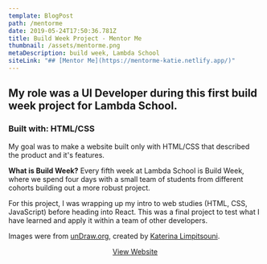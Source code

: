 ```yaml
---
template: BlogPost
path: /mentorme
date: 2019-05-24T17:50:36.781Z
title: Build Week Project - Mentor Me
thumbnail: /assets/mentorme.png
metaDescription: build week, Lambda School
siteLink: "## [Mentor Me](https://mentorme-katie.netlify.app/)"
---
```

## My role was a UI Developer during this first build week project for Lambda School.

### Built with: HTML/CSS

My goal was to make a website built only with HTML/CSS that described the product and it's features. 

**What is Build Week?** Every fifth week at Lambda School is Build Week, where we spend four days with a small team of students from different cohorts building out a more robust project.

For this project, I was wrapping up my intro to web studies (HTML, CSS, JavaScript) before heading into React. This was a final project to test what I have learned and apply it within a team of other developers.

Images were from [unDraw.org](https://undraw.co/), created by [Katerina Limpitsouni](https://twitter.com/ninaLimpi).

<div align="center">
<a href="https://mentorme-katie.netlify.app/" class="post-button">View Website</a></div>